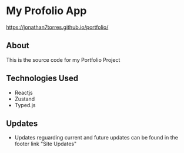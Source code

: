# My Profolio App

https://jonathan7torres.github.io/portfolio/

## About

This is the source code for my Portfolio Project

## Technologies Used

- Reactjs
- Zustand
- Typed.js

## Updates

- Updates reguarding current and future updates can be found in the footer link "Site Updates"
